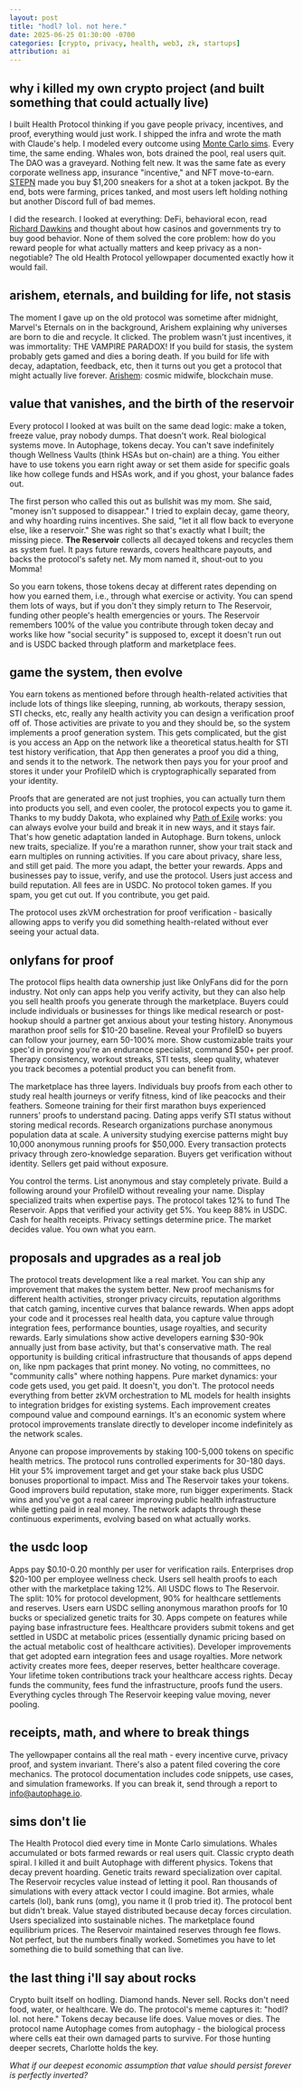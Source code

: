 ```yaml
---
layout: post
title: "hodl? lol. not here."
date: 2025-06-25 01:30:00 -0700
categories: [crypto, privacy, health, web3, zk, startups]
attribution: ai
---
```


## why i killed my own crypto project (and built something that could actually live)

I built Health Protocol thinking if you gave people privacy, incentives, and proof, everything would just work. I shipped the infra and wrote the math with Claude's help. I modeled every outcome using [Monte Carlo sims](https://en.wikipedia.org/wiki/Monte_Carlo_method). Every time, the same ending. Whales won, bots drained the pool, real users quit. The DAO was a graveyard. Nothing felt new. It was the same fate as every corporate wellness app, insurance "incentive," and NFT move-to-earn. [STEPN](https://www.reddit.com/r/CryptoCurrency/comments/11qaopr/the_end_of_stepn_and_why_public_are_confused/) made you buy $1,200 sneakers for a shot at a token jackpot. By the end, bots were farming, prices tanked, and most users left holding nothing but another Discord full of bad memes. 

I did the research. I looked at everything: DeFi, behavioral econ, read [Richard Dawkins](https://en.wikipedia.org/wiki/Richard_Dawkins) and thought about how casinos and governments try to buy good behavior. None of them solved the core problem: how do you reward people for what actually matters and keep privacy as a non-negotiable? The old Health Protocol yellowpaper documented exactly how it would fail.

## arishem, eternals, and building for life, not stasis

The moment I gave up on the old protocol was sometime after midnight, Marvel's Eternals on in the background, Arishem explaining why universes are born to die and recycle. It clicked. The problem wasn't just incentives, it was immortality: THE VAMPIRE PARADOX! If you build for stasis, the system probably gets gamed and dies a boring death. If you build for life with decay, adaptation, feedback, etc, then it turns out you get a protocol that might actually live forever. [Arishem](https://marvelcinematicuniverse.fandom.com/wiki/Arishem): cosmic midwife, blockchain muse.

## value that vanishes, and the birth of the reservoir

Every protocol I looked at was built on the same dead logic: make a token, freeze value, pray nobody dumps. That doesn't work. Real biological systems move. In Autophage, tokens decay. You can't save indefinitely though Wellness Vaults (think HSAs but on-chain) are a thing. You either have to use tokens you earn right away or set them aside for specific goals like how college funds and HSAs work, and if you ghost, your balance fades out.

The first person who called this out as bullshit was my mom. She said, "money isn't supposed to disappear." I tried to explain decay, game theory, and why hoarding ruins incentives. She said, "let it all flow back to everyone else, like a reservoir." She was right so that's exactly what I built; the missing piece. **The Reservoir** collects all decayed tokens and recycles them as system fuel. It pays future rewards, covers healthcare payouts, and backs the protocol's safety net. My mom named it, shout-out to you Momma!

So you earn tokens, those tokens decay at different rates depending on how you earned them, i.e., through what exercise or activity. You can spend them lots of ways, but if you don't they simply return to The Reservoir, funding other people's health emergencies or yours. The Reservoir remembers 100% of the value you contribute through token decay and works like how "social security" is supposed to, except it doesn't run out and is USDC backed through platform and marketplace fees. 

## game the system, then evolve

You earn tokens as mentioned before through health-related activities that include lots of things like sleeping, running, ab workouts, therapy session, STI checks, etc, really any health activity you can design a verification proof off of. Those activities are private to you and they should be, so the system implements a proof generation system. This gets complicated, but the gist is you access an App on the network like a theoretical status.health for STI test history verification, that App then generates a proof you did a thing, and sends it to the network. The network then pays you for your proof and stores it under your ProfileID which is cryptographically separated from your identity.  

Proofs that are generated are not just trophies, you can actually turn them into products you sell, and even cooler, the protocol expects you to game it. Thanks to my buddy Dakota, who explained why [Path of Exile](https://www.pathofexile.com/) works: you can always evolve your build and break it in new ways, and it stays fair. That's how genetic adaptation landed in Autophage. Burn tokens, unlock new traits, specialize. If you're a marathon runner, show your trait stack and earn multiples on running activities. If you care about privacy, share less, and still get paid. The more you adapt, the better your rewards. Apps and businesses pay to issue, verify, and use the protocol. Users just access and build reputation. All fees are in USDC. No protocol token games. If you spam, you get cut out. If you contribute, you get paid.

The protocol uses zkVM orchestration for proof verification - basically allowing apps to verify you did something health-related without ever seeing your actual data.

## onlyfans for proof

The protocol flips health data ownership just like OnlyFans did for the porn industry. Not only can apps help you verify activity, but they can also help you sell health proofs you generate through the marketplace. Buyers could include individuals or businesses for things like medical research or post-hookup should a partner get anxious about your testing history. Anonymous marathon proof sells for $10-20 baseline. Reveal your ProfileID so buyers can follow your journey, earn 50-100% more. Show customizable traits your spec'd in proving you're an endurance specialist, command $50+ per proof. Therapy consistency, workout streaks, STI tests, sleep quality, whatever you track becomes a potential product you can benefit from.

The marketplace has three layers. Individuals buy proofs from each other to study real health journeys or verify fitness, kind of like peacocks and their feathers. Someone training for their first marathon buys experienced runners' proofs to understand pacing. Dating apps verify STI status without storing medical records. Research organizations purchase anonymous population data at scale. A university studying exercise patterns might buy 10,000 anonymous running proofs for $50,000. Every transaction protects privacy through zero-knowledge separation. Buyers get verification without identity. Sellers get paid without exposure.

You control the terms. List anonymous and stay completely private. Build a following around your ProfileID without revealing your name. Display specialized traits when expertise pays. The protocol takes 12% to fund The Reservoir. Apps that verified your activity get 5%. You keep 88% in USDC. Cash for health receipts. Privacy settings determine price. The market decides value. You own what you earn.

## proposals and upgrades as a real job

The protocol treats development like a real market. You can ship any improvement that makes the system better. New proof mechanisms for different health activities, stronger privacy circuits, reputation algorithms that catch gaming, incentive curves that balance rewards. When apps adopt your code and it processes real health data, you capture value through integration fees, performance bounties, usage royalties, and security rewards. Early simulations show active developers earning $30-90k annually just from base activity, but that's conservative math. The real opportunity is building critical infrastructure that thousands of apps depend on, like npm packages that print money. No voting, no committees, no "community calls" where nothing happens. Pure market dynamics: your code gets used, you get paid. It doesn't, you don't. The protocol needs everything from better zkVM orchestration to ML models for health insights to integration bridges for existing systems. Each improvement creates compound value and compound earnings. It's an economic system where protocol improvements translate directly to developer income indefinitely as the network scales. 

Anyone can propose improvements by staking 100-5,000 tokens on specific health metrics. The protocol runs controlled experiments for 30-180 days. Hit your 5% improvement target and get your stake back plus USDC bonuses proportional to impact. Miss and The Reservoir takes your tokens. Good improvers build reputation, stake more, run bigger experiments. Stack wins and you've got a real career improving public health infrastructure while getting paid in real money. The network adapts through these continuous experiments, evolving based on what actually works.

## the usdc loop

Apps pay $0.10-0.20 monthly per user for verification rails. Enterprises drop $20-100 per employee wellness check. Users sell health proofs to each other with the marketplace taking 12%. All USDC flows to The Reservoir. The split: 10% for protocol development, 90% for healthcare settlements and reserves. Users earn USDC selling anonymous marathon proofs for 10 bucks or specialized genetic traits for 30. Apps compete on features while paying base infrastructure fees. Healthcare providers submit tokens and get settled in USDC at metabolic prices (essentially dynamic pricing based on the actual metabolic cost of healthcare activities). Developer improvements that get adopted earn integration fees and usage royalties. More network activity creates more fees, deeper reserves, better healthcare coverage. Your lifetime token contributions track your healthcare access rights. Decay funds the community, fees fund the infrastructure, proofs fund the users. Everything cycles through The Reservoir keeping value moving, never pooling.

## receipts, math, and where to break things

The yellowpaper contains all the real math - every incentive curve, privacy proof, and system invariant. There's also a patent filed covering the core mechanics. The protocol documentation includes code snippets, use cases, and simulation frameworks. If you can break it, send through a report to info@autophage.io.

## sims don't lie

The Health Protocol died every time in Monte Carlo simulations. Whales accumulated or bots farmed rewards or real users quit. Classic crypto death spiral. I killed it and built Autophage with different physics. Tokens that decay prevent hoarding. Genetic traits reward specialization over capital. The Reservoir recycles value instead of letting it pool. Ran thousands of simulations with every attack vector I could imagine. Bot armies, whale cartels (lol), bank runs (omg), you name it (I prob tried it). The protocol bent but didn't break. Value stayed distributed because decay forces circulation. Users specialized into sustainable niches. The marketplace found equilibrium prices. The Reservoir maintained reserves through fee flows. Not perfect, but the numbers finally worked. Sometimes you have to let something die to build something that can live.

## the last thing i'll say about rocks

Crypto built itself on hodling. Diamond hands. Never sell. Rocks don't need food, water, or healthcare. We do. The protocol's meme captures it: "hodl? lol. not here." Tokens decay because life does. Value moves or dies. The protocol name Autophage comes from autophagy - the biological process where cells eat their own damaged parts to survive. For those hunting deeper secrets, Charlotte holds the key.

<!-- the first clue in national treasure -->

*What if our deepest economic assumption that value should persist forever is perfectly inverted?*